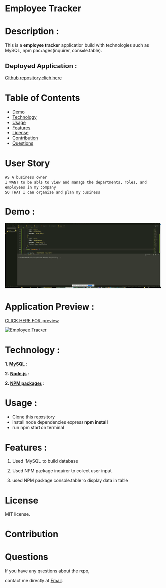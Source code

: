 # Employee Tracker



# Description :

This is a **employee tracker** application build with technologies such as MySQL, npm packages(inquirer, console.table).

## Deployed Application :
[Github repository clich here](https://github.com/LohithAmal/UFT-12-EMPLOYEE-TRACKER/settings/pages)


# Table of Contents
* [Demo](#demo)
* [Technology](#technology)
* [Usage](#usage)
* [Features](#features)
* [License](#license)
* [Contribution](#contribution)
* [Questions](#questions)

# User Story

```
AS A business owner
I WANT to be able to view and manage the departments, roles, and employees in my company
SO THAT I can organize and plan my business
```

# Demo :
![](\assets\images/aa.gif)

# Application Preview : 
[CLICK HERE FOR: preview](https://youtu.be/XFGnKl9anXs)

[![Employee Tracker](https://img.youtube.com/vi/YOUTUBE_VIDEO_ID_HERE/0.jpg)](https://img.youtube.com/vi/XFGnKl9anXs/0.jpg)


# Technology : 

**1. [MySQL](https://www.mysql.com/)** :


**2. [Node.js](https://nodejs.org/en/)** : 

**2. [NPM packages](https://www.npmjs.com/)** : 


# Usage :

* Clone this repository
* install node dependencies express **npm install**
* run npm start on terminal


# Features :

1. Used 'MySQL' to build database

2. Used NPM package inquirer to collect user input

3. used NPM package console.table to display data in table


# License

 MIT license.

# Contribution



# Questions

If you have any questions about the repo, 

 contact me directly at [Email](mailto:lohith05amal@gmail.com).